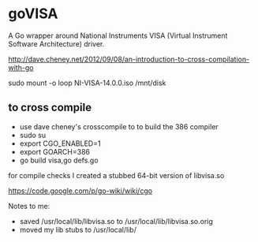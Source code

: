 goVISA
======

A Go wrapper around National Instruments VISA (Virtual Instrument Software Architecture) driver.

http://dave.cheney.net/2012/09/08/an-introduction-to-cross-compilation-with-go

sudo mount -o loop NI-VISA-14.0.0.iso /mnt/disk

to cross compile
----------------
- use dave cheney's crosscompile to to build the 386 compiler
- sudo su
- export CGO_ENABLED=1
- export GOARCH=386
- go build visa,go defs.go

for compile checks I created a stubbed 64-bit version of libvisa.so

https://code.google.com/p/go-wiki/wiki/cgo

Notes to me:
- saved /usr/local/lib/libvisa.so to /usr/local/lib/libvisa.so.orig
- moved my lib stubs to /usr/local/lib/
